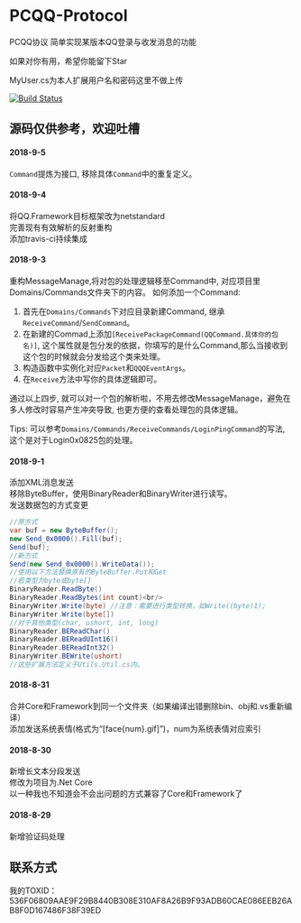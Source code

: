 # PCQQ-Protocol
PCQQ协议
简单实现某版本QQ登录与收发消息的功能

如果对你有用，希望你能留下Star

MyUser.cs为本人扩展用户名和密码这里不做上传

[![Build Status](https://travis-ci.org/luojinfang/PCQQ-Protocol.svg?branch=master)](https://travis-ci.org/luojinfang/PCQQ-Protocol)

源码仅供参考，欢迎吐槽
------------------------------------------
#### 2018-9-5
`Command`提炼为接口, 移除具体`Command`中的重复定义。

#### 2018-9-4 
将QQ.Framework目标框架改为netstandard<br>
完善现有有效解析的反射重构<br>
添加travis-ci持续集成

#### 2018-9-3 
重构MessageManage,将对包的处理逻辑移至Command中, 对应项目里Domains/Commands文件夹下的内容。
如何添加一个Command: 

1. 首先在`Domains/Commands`下对应目录新建Command, 继承`ReceiveCommand`/`SendCommand`。
2. 在新建的Commad上添加`[ReceivePackageCommand(QQCommand.具体你的包名)]`, 这个属性就是包分发的依据，你填写的是什么Command,那么当接收到这个包的时候就会分发给这个类来处理。
3. 构造函数中实例化对应`Packet`和`QQQEventArgs`。
4. 在`Receive`方法中写你的具体逻辑即可。

通过以上四步, 就可以对一个包的解析啦，不用去修改MessageManage，避免在多人修改时容易产生冲突导致, 也更方便的查看处理包的具体逻辑。

Tips: 可以参考`Domains/Commands/ReceiveCommands/LoginPingCommand`的写法, 这个是对于Login0x0825包的处理。

#### 2018-9-1
添加XML消息发送  
移除ByteBuffer，使用BinaryReader和BinaryWriter进行读写。  
发送数据包的方式变更
```C#
//原方式
var buf = new ByteBuffer();
new Send_0x0000().Fill(buf);
Send(buf);
//新方式
Send(new Send_0x0000().WriteData());
//使用以下方法替换原有的ByteBuffer.Put和Get
//若类型为byte或byte[]
BinaryReader.ReadByte()
BinaryReader.ReadBytes(int count)<br/>
BinaryWriter.Write(byte) //注意：需要进行类型转换，如Write((byte)1);
BinaryWriter.Write(byte[])
//对于其他类型(char, ushort, int, long)
BinaryReader.BEReadChar()
BinaryReader.BEReadUInt16()
BinaryReader.BEReadInt32()
BinaryWriter.BEWrite(ushort)
//这些扩展方法定义于Utils.Util.cs内。
```
#### 2018-8-31
合并Core和Framework到同一个文件夹（如果编译出错删除bin、obj和.vs重新编译）  
添加发送系统表情(格式为“[face\{num}.gif]”)，num为系统表情对应索引

#### 2018-8-30
新增长文本分段发送  
修改为项目为.Net Core  
以一种我也不知道会不会出问题的方式兼容了Core和Framework了

#### 2018-8-29
新增验证码处理

联系方式
------------------------------------------
我的TOXID：536F06809AAE9F29B8440B308E310AF8A26B9F93ADB60CAE086EEB26AB8F0D167486F38F39ED
<br>
<!--img src="/tox_save.png?raw=true" style="width:275px;" alt="联系方式"-->
<br>
